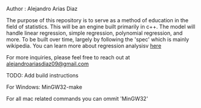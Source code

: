 Author : Alejandro Arias Diaz

The purpose of this repository is to serve as a method of education in the field of statistics. This will be an engine
built primarily in c++. The model will handle linear regression, simple regression, polynomial regression, and more. To be built over time,
largely by following the 'spec' which is mainly wikipedia. You can learn more about regression analysisv [here](https://en.wikipedia.org/wiki/Regression_analysis)

For more inquiries, please feel free to reach out at alejandroariasdiaz09@gmail.com

TODO: Add build instructions

For Windows: MinGW32-make 

For all mac related commands you can ommit 'MinGW32'